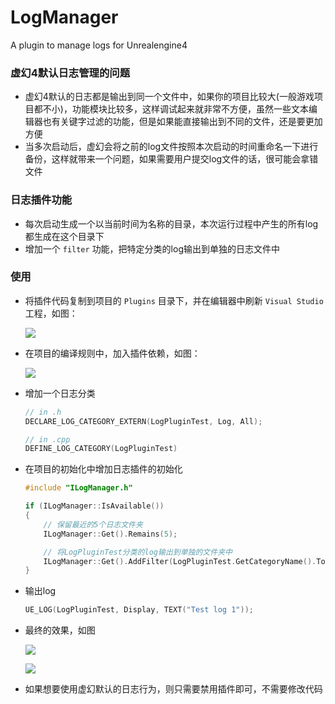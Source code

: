 # LogManager
A plugin to manage logs for Unrealengine4

### 虚幻4默认日志管理的问题 ###

* 虚幻4默认的日志都是输出到同一个文件中，如果你的项目比较大(一般游戏项目都不小)，功能模块比较多，这样调试起来就非常不方便，虽然一些文本编辑器也有关键字过滤的功能，但是如果能直接输出到不同的文件，还是要更加方便
* 当多次启动后，虚幻会将之前的log文件按照本次启动的时间重命名一下进行备份，这样就带来一个问题，如果需要用户提交log文件的话，很可能会拿错文件

### 日志插件功能 ###

* 每次启动生成一个以当前时间为名称的目录，本次运行过程中产生的所有log都生成在这个目录下
* 增加一个 `filter` 功能，把特定分类的log输出到单独的日志文件中

### 使用 ###

* 将插件代码复制到项目的 `Plugins` 目录下，并在编辑器中刷新 `Visual Studio` 工程，如图：

	![](http://7xqxmb.com1.z0.glb.clouddn.com/blog/images/copy_src.png)

* 在项目的编译规则中，加入插件依赖，如图：

	![](http://7xqxmb.com1.z0.glb.clouddn.com/blog/images/add_reference.png)

* 增加一个日志分类
	``` cpp
	// in .h
	DECLARE_LOG_CATEGORY_EXTERN(LogPluginTest, Log, All);

	// in .cpp
	DEFINE_LOG_CATEGORY(LogPluginTest)
	```

* 在项目的初始化中增加日志插件的初始化
	``` cpp
	#include "ILogManager.h"

	if (ILogManager::IsAvailable())
    {
		// 保留最近的5个日志文件夹
        ILogManager::Get().Remains(5);

		// 将LogPluginTest分类的log输出到单独的文件夹中
        ILogManager::Get().AddFilter(LogPluginTest.GetCategoryName().ToString(), true);
    }
	```

* 输出log
	``` cpp
	UE_LOG(LogPluginTest, Display, TEXT("Test log 1"));
	```

* 最终的效果，如图

	![](http://7xqxmb.com1.z0.glb.clouddn.com/blog/images/folder_list.png)

	![](http://7xqxmb.com1.z0.glb.clouddn.com/blog/images/log_detail.png)

* 如果想要使用虚幻默认的日志行为，则只需要禁用插件即可，不需要修改代码